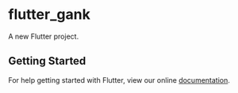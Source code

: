 # flutter_gank

A new Flutter project.

## Getting Started

For help getting started with Flutter, view our online
[documentation](https://flutter.io/).
